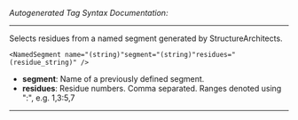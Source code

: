 _Autogenerated Tag Syntax Documentation:_

---
Selects residues from a named segment generated by StructureArchitects.

```
<NamedSegment name="(string)"segment="(string)"residues="(residue_string)" />
```

-   **segment**: Name of a previously defined segment.
-   **residues**: Residue numbers. Comma separated. Ranges denoted using ":", e.g. 1,3:5,7

---
